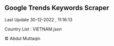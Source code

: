 

## Google Trends Keywords Scraper 
 
Last Update 30-12-2022 , 11:16:13

Country List :
VIETNAM.json



© Abdul Muttaqin 
